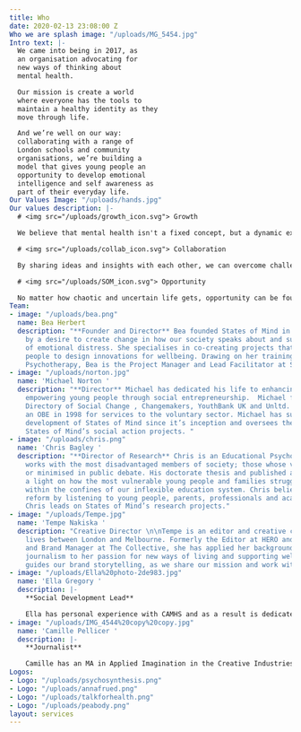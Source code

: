 ```yaml
---
title: Who
date: 2020-02-13 23:08:00 Z
Who we are splash image: "/uploads/MG_5454.jpg"
Intro text: |-
  We came into being in 2017, as
  an organisation advocating for
  new ways of thinking about
  mental health.

  Our mission is create a world
  where everyone has the tools to
  maintain a healthy identity as they
  move through life.

  And we’re well on our way:
  collaborating with a range of
  London schools and community
  organisations, we’re building a
  model that gives young people an
  opportunity to develop emotional
  intelligence and self awareness as
  part of their everyday life.
Our Values Image: "/uploads/hands.jpg"
Our values description: |-
  # <img src="/uploads/growth_icon.svg"> Growth

  We believe that mental health isn't a fixed concept, but a dynamic experience. And that it's shaped by the quality of our relationships with ourselves and the world. We reflect constantly on how we're doing and the impact we're having. We work steadily to evolve and share our progress as we go.

  # <img src="/uploads/collab_icon.svg"> Collaboration

  By sharing ideas and insights with each other, we can overcome challenges and find new ways forward. We tap into the vast and varied knowledge and experience available to us. We listen, ask questions, and elevate voices, to help shape new systems that support emotional and mental wellbeing.

  # <img src="/uploads/SOM_icon.svg"> Opportunity

  No matter how chaotic and uncertain life gets, opportunity can be found. We work to create spaces where meaning can rise from difficulty. So that we can bring hope to the lives of young people in our society, creating a future that values the beauty and complexity of the human experience.
Team:
- image: "/uploads/bea.png"
  name: Bea Herbert
  description: "**Founder and Director** Bea founded States of Mind in 2017, driven
    by a desire to create change in how our society speaks about and supports experiences
    of emotional distress. She specialises in co-creating projects that enable young
    people to design innovations for wellbeing. Drawing on her training in Psychosynthesis
    Psychotherapy, Bea is the Project Manager and Lead Facilitator at States of Mind. "
- image: "/uploads/norton.jpg"
  name: 'Michael Norton '
  description: "**Director** Michael has dedicated his life to enhancing society and
    empowering young people through social entrepreneurship.  Michael founded the
    Directory of Social Change , Changemakers, YouthBank UK and Unltd. He received
    an OBE in 1998 for services to the voluntary sector. Michael has supported the
    development of States of Mind since it’s inception and oversees the delivery of
    States of Mind’s social action projects. "
- image: "/uploads/chris.png"
  name: 'Chris Bagley '
  description: "**Director of Research** Chris is an Educational Psychologist who
    works with the most disadvantaged members of society; those whose voices are ignored
    or minimised in public debate. His doctorate thesis and published articles shine
    a light on how the most vulnerable young people and families struggle to cope
    within the confines of our inflexible education system. Chris believes in promoting
    reform by listening to young people, parents, professionals and academic research.
    Chris leads on States of Mind’s research projects."
- image: "/uploads/Tempe.jpg"
  name: 'Tempe Nakiska '
  description: "Creative Director \n\nTempe is an editor and creative consultant who
    lives between London and Melbourne. Formerly the Editor at HERO and HEROINE magazines
    and Brand Manager at The Collective, she has applied her background in lifestyle
    journalism to her passion for new ways of living and supporting wellbeing. Tempe
    guides our brand storytelling, as we share our mission and work with the world."
- image: "/uploads/Ella%20photo-2de983.jpg"
  name: 'Ella Gregory '
  description: |-
    **Social Development Lead**

    Ella has personal experience with CAMHS and as a result is dedicated to reforming approaches towards mental health. Ella is the co-creator of our new online course. She believes that transforming how we talk about and view our minds and feelings can influence the rest of our lives, because as we understand more about ourselves and our fellow humans, we can connect, solve problems and thrive.
- image: "/uploads/IMG_4544%20copy%20copy.jpg"
  name: 'Camille Pellicer '
  description: |-
    **Journalist**

    Camille has an MA in Applied Imagination in the Creative Industries at Central Saint Martins. With a background in journalism, producing and directing, her work focuses on telling the story of the human experience. Camille produces creative content for States of Mind and connects with emerging young artists who connect with our values and mission.
Logos:
- Logo: "/uploads/psychosynthesis.png"
- Logo: "/uploads/annafrued.png"
- Logo: "/uploads/talkforhealth.png"
- Logo: "/uploads/peabody.png"
layout: services
---
```


